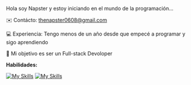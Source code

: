 Hola soy Napster y estoy iniciando en el mundo de la programación...

✉️  Contácto: thenapster0608@gmail.com

💻  Experiencia: Tengo menos de un año desde que empecé a programar y sigo aprendiendo

🪪  Mi objetivo es ser un Full-stack Devoloper 

**Habilidades:**

[![My Skills](https://skillicons.dev/icons?i=python)](https://www.python.org)
[![My Skills](https://skillicons.dev/icons?i=flutter)](https://flutter.dev)
